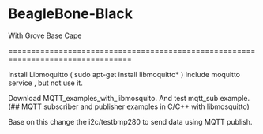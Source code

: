 # BeagleBone-Black

With Grove Base Cape

=================================================================================

Install Libmoquitto ( sudo apt-get install libmoquitto* ) Include moquitto service , but not use it.

Download MQTT_examples_with_libmosquito. And test mqtt_sub example. (## MQTT subscriber and publisher examples in C/C++ with libmosquitto)

Base on this change the i2c/testbmp280 to send data using MQTT publish.
